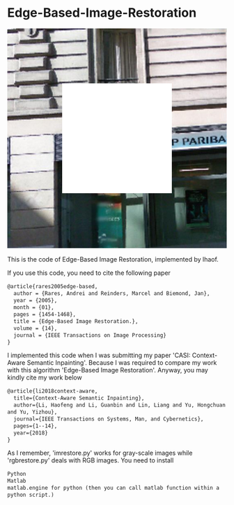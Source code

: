 # Edge-Based-Image-Restoration
![alt text](input_0021.png)

This is the code of Edge-Based Image Restoration, implemented by lhaof.

If you use this code, you need to cite the following paper
```
@article{rares2005edge-based,
  author = {Rares, Andrei and Reinders, Marcel and Biemond, Jan},
  year = {2005},
  month = {01},
  pages = {1454-1468},
  title = {Edge-Based Image Restoration.},
  volume = {14},
  journal = {IEEE Transactions on Image Processing}
}
```
I implemented this code when I was submitting my paper 'CASI: Context-Aware Semantic Inpainting'. Because I was required to compare my work with this algorithm 'Edge-Based Image Restoration'. Anyway, you may kindly cite my work below
```
@article{li2018context-aware,
  title={Context-Aware Semantic Inpainting},
  author={Li, Haofeng and Li, Guanbin and Lin, Liang and Yu, Hongchuan and Yu, Yizhou},
  journal={IEEE Transactions on Systems, Man, and Cybernetics},
  pages={1--14},
  year={2018}
}
```
As I remember, 'imrestore.py' works for gray-scale images while 'rgbrestore.py' deals with RGB images.
You need to install
```
Python
Matlab
matlab.engine for python (then you can call matlab function within a python script.)
```
